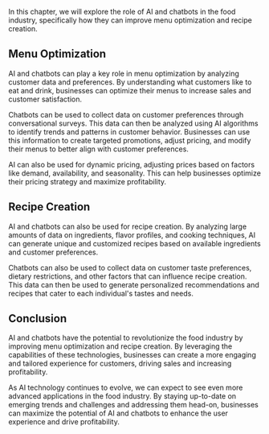 
In this chapter, we will explore the role of AI and chatbots in the food industry, specifically how they can improve menu optimization and recipe creation.

Menu Optimization
-----------------

AI and chatbots can play a key role in menu optimization by analyzing customer data and preferences. By understanding what customers like to eat and drink, businesses can optimize their menus to increase sales and customer satisfaction.

Chatbots can be used to collect data on customer preferences through conversational surveys. This data can then be analyzed using AI algorithms to identify trends and patterns in customer behavior. Businesses can use this information to create targeted promotions, adjust pricing, and modify their menus to better align with customer preferences.

AI can also be used for dynamic pricing, adjusting prices based on factors like demand, availability, and seasonality. This can help businesses optimize their pricing strategy and maximize profitability.

Recipe Creation
---------------

AI and chatbots can also be used for recipe creation. By analyzing large amounts of data on ingredients, flavor profiles, and cooking techniques, AI can generate unique and customized recipes based on available ingredients and customer preferences.

Chatbots can also be used to collect data on customer taste preferences, dietary restrictions, and other factors that can influence recipe creation. This data can then be used to generate personalized recommendations and recipes that cater to each individual's tastes and needs.

Conclusion
----------

AI and chatbots have the potential to revolutionize the food industry by improving menu optimization and recipe creation. By leveraging the capabilities of these technologies, businesses can create a more engaging and tailored experience for customers, driving sales and increasing profitability.

As AI technology continues to evolve, we can expect to see even more advanced applications in the food industry. By staying up-to-date on emerging trends and challenges and addressing them head-on, businesses can maximize the potential of AI and chatbots to enhance the user experience and drive profitability.

